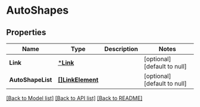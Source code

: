 # AutoShapes

## Properties
Name | Type | Description | Notes
------------ | ------------- | ------------- | -------------
**Link** | [***Link**](Link.md) |  | [optional] [default to null]
**AutoShapeList** | [**[]LinkElement**](LinkElement.md) |  | [optional] [default to null]

[[Back to Model list]](../README.md#documentation-for-models) [[Back to API list]](../README.md#documentation-for-api-endpoints) [[Back to README]](../README.md)



